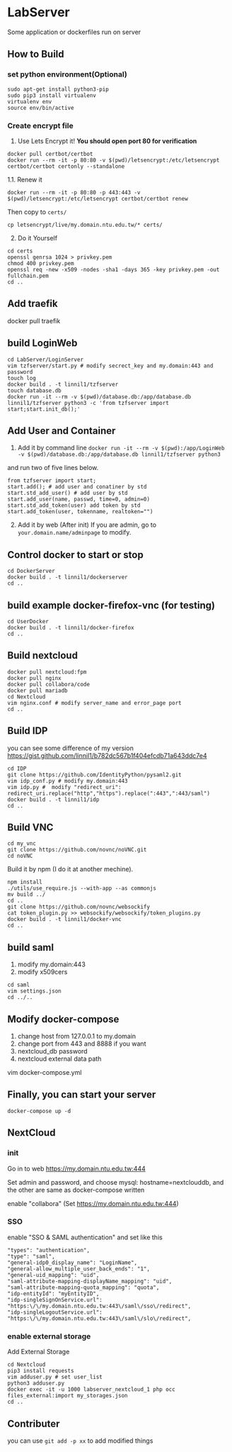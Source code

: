 # LabServer
Some application or dockerfiles run on server

## How to Build

### set python environment(Optional)
```
sudo apt-get install python3-pip
sudo pip3 install virtualenv
virtualenv env
source env/bin/active
```

### Create encrypt file

1. Use Lets Encrypt it!
**You should open port 80 for verification**

```
docker pull certbot/certbot
docker run --rm -it -p 80:80 -v $(pwd)/letsencrypt:/etc/letsencrypt certbot/certbot certonly --standalone
```

1.1. Renew it 

`docker run --rm -it -p 80:80 -p 443:443 -v $(pwd)/letsencrypt:/etc/letsencrypt certbot/certbot renew`

Then copy to `certs/`

`cp letsencrypt/live/my.domain.ntu.edu.tw/* certs/`

2. Do it Yourself
```
cd certs
openssl genrsa 1024 > privkey.pem
chmod 400 privkey.pem
openssl req -new -x509 -nodes -sha1 -days 365 -key privkey.pem -out fullchain.pem
cd ..
```

## Add traefik
docker pull traefik

## build LoginWeb
```
cd LabServer/LoginServer
vim tzfserver/start.py # modify secrect_key and my.domain:443 and password
touch log
docker build . -t linnil1/tzfserver
touch database.db
docker run -it --rm -v $(pwd)/database.db:/app/database.db linnil1/tzfserver python3 -c 'from tzfserver import start;start.init_db();'
```

## Add User and Container
1. Add it by command line
`docker run -it --rm -v $(pwd):/app/LoginWeb -v $(pwd)/database.db:/app/database.db linnil1/tzfserver python3`

and run two of five lines below.

``` python3
from tzfserver import start;
start.add(); # add user and conatiner by std
start.std_add_user() # add user by std
start.add_user(name, passwd, time=0, admin=0)
start.std_add_token(user) add token by std
start.add_token(user, tokenname, realtoken="")
```

2. Add it by web (After init)
If you are admin, go to `your.domain.name/adminpage` to modify.

## Control docker to start or stop
```
cd DockerServer
docker build . -t linnil1/dockerserver
cd ..
```

## build example docker-firefox-vnc (for testing)
```
cd UserDocker
docker build . -t linnil1/docker-firefox
cd ..
```

## Build nextcloud
```
docker pull nextcloud:fpm
docker pull nginx
docker pull collabora/code
docker pull mariadb
cd Nextcloud
vim nginx.conf # modify server_name and error_page port
cd ..
```

## Build IDP
you can see some difference of my version
https://gist.github.com/linnil1/b782dc567b1f404efcdb71a643ddc7e4

```
cd IDP
git clone https://github.com/IdentityPython/pysaml2.git
vim idp_conf.py # modify my.domain:443
vim idp.py #  modify "redirect_uri": redirect_uri.replace("http","https").replace(":443",":443/saml")
docker build . -t linnil1/idp
cd ..
```

## Build VNC
```
cd my_vnc
git clone https://github.com/novnc/noVNC.git
cd noVNC
```

Build it by npm (I do it at another mechine).

```
npm install
./utils/use_require.js --with-app --as commonjs
mv build ../
cd ..
git clone https://github.com/novnc/websockify
cat token_plugin.py >> websockify/websockify/token_plugins.py
docker build . -t linnil1/docker-vnc
cd ..
```


## build saml
1. modify my.domain:443
2. modify x509cers

```
cd saml
vim settings.json 
cd ../..
```


## Modify docker-compose
1. change host from 127.0.0.1 to my.domain
2. change port from 443 and 8888 if you want
3. nextcloud_db password
4. nextcloud external data path

vim docker-compose.yml

## Finally, you can start your server
`docker-compose up -d`

## NextCloud
### init
Go in to web https://my.domain.ntu.edu.tw:444

Set admin and password, and choose mysql: hostname=nextclouddb, and the other are same as docker-compose written

enable "collabora" (Set https://my.domain.ntu.edu.tw:444)

### SSO

enable "SSO & SAML authentication" and set like this

```
"types": "authentication",
"type": "saml",
"general-idp0_display_name": "LoginName",
"general-allow_multiple_user_back_ends": "1",
"general-uid_mapping": "uid",
"saml-attribute-mapping-displayName_mapping": "uid",
"saml-attribute-mapping-quota_mapping": "quota",
"idp-entityId": "myEntityID",
"idp-singleSignOnService.url": "https:\/\/my.domain.ntu.edu.tw:443\/saml\/sso\/redirect",
"idp-singleLogoutService.url": "https:\/\/my.domain.ntu.edu.tw:443\/saml\/slo\/redirect",
```

### enable external storage
Add External Storage
```
cd Nextcloud
pip3 install requests
vim adduser.py # set user_list
python3 adduser.py
docker exec -it -u 1000 labserver_nextcloud_1 php occ files_external:import my_storages.json
cd ..
```

## Contributer
you can use
`git add -p xx`
to add modified things
